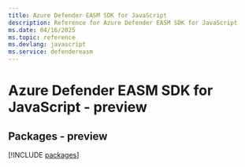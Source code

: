 ```yaml
---
title: Azure Defender EASM SDK for JavaScript
description: Reference for Azure Defender EASM SDK for JavaScript
ms.date: 04/16/2025
ms.topic: reference
ms.devlang: javascript
ms.service: defendereasm
---
```

# Azure Defender EASM SDK for JavaScript - preview
## Packages - preview
[!INCLUDE [packages](defender-easm-index.md)]